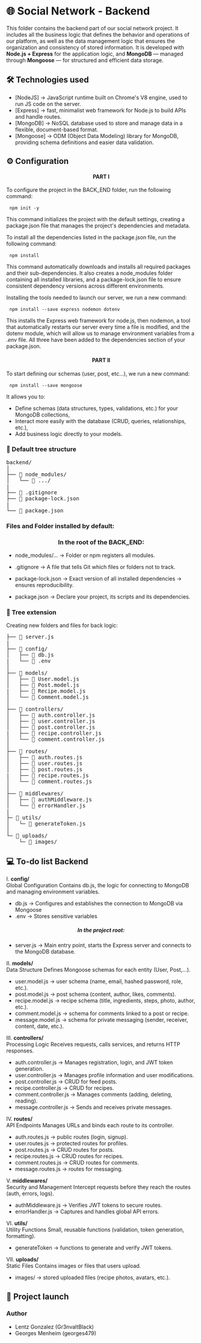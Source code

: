 # 🌐 Social Network - Backend

This folder contains the backend part of our social network project.
It includes all the business logic that defines the behavior and operations of our platform, as well as the data management logic that ensures the organization and consistency of stored information.
It is developed with **Node.js + Express** for the application logic, and **MongoDB** — managed through **Mongoose** — for structured and efficient data storage.


## 🛠️ Technologies used
- [NodeJS] → JavaScript runtime built on Chrome's V8 engine, used to run JS code on the server.
- [Express] → fast, minimalist web framework for Node.js to build APIs and handle routes.
- [MongoDB] → NoSQL database used to store and manage data in a flexible, document-based format.
- [Mongoose] → ODM (Object Data Modeling) library for MongoDB, providing schema definitions and easier data validation.


## ⚙️ Configuration

<h4 align="center">PART I</h4>

To configure the project in the BACK_END folder, run the following command:
    <pre>
    ```npm init -y```
    </pre>
This command initializes the project with the default settings, creating a package.json file that manages the project's dependencies and metadata.</br>

To install all the dependencies listed in the package.json file, run the following command:
    <pre>
    ``` npm install ```
    </pre>
This command automatically downloads and installs all required packages and their sub-dependencies.
It also creates a node_modules folder containing all installed libraries, and a package-lock.json file to ensure consistent dependency versions across different environments.</br>

Installing the tools needed to launch our server, we run a new command:
    <pre>
    ```npm install --save express nodemon dotenv ```
    </pre>
This installs the Express web framework for node.js, then nodemon, a tool that automatically restarts our server every time a file is modified, and the dotenv module, which will allow us to manage environment variables from a *.env* file. All three have been added to the dependencies section of your package.json.

<h4 align="center">PART II</h4>

To start defining our schemas (user, post, etc...), we run a new command:
    <pre>
    ```npm install --save mongoose ```
    </pre>
It allows you to:
- Define schemas (data structures, types, validations, etc.) for your MongoDB collections,
- Interact more easily with the database (CRUD, queries, relationships, etc.),
- Add business logic directly to your models.

### 🌳 Default tree structure
<pre>
backend/
│
├── 📁 node_modules/
│   └── 📁 .../
|
├── 📄 .gitignore
├── 📄 package-lock.json
|
└── 📄 package.json
</pre>


### Files and Folder installed by default:
<h3 align= "center">In the root of the <strong>BACK_END</strong>:</h3>

- node_modules/... → Folder or npm registers all modules.

- .gitignore → A file that tells Git which files or folders not to track.

- package-lock.json → Exact version of all installed dependencies → ensures reproducibility.

- package.json → Declare your project, its scripts and its dependencies.


### 🌿 Tree extension

Creating new folders and files for back logic:
<pre>
├── 📄 server.js
|
├── 📁 config/
│   ├── 📄 db.js
|   └── 📄 .env
│
├── 📁 models/
│   ├── 📄 User.model.js
│   ├── 📄 Post.model.js
|   ├── 📄 Recipe.model.js
│   └── 📄 Comment.model.js
│
├── 📁 controllers/
│   ├── 📄 auth.controller.js
│   ├── 📄 user.controller.js
│   ├── 📄 post.controller.js
|   ├── 📄 recipe.controller.js
│   └── 📄 comment.controller.js
│
├── 📁 routes/
│   ├── 📄 auth.routes.js
│   ├── 📄 user.routes.js
│   ├── 📄 post.routes.js
|   ├── 📄 recipe.routes.js
│   └── 📄 comment.routes.js
│
├── 📁 middlewares/
│   ├── 📄 authMiddleware.js
│   └── 📄 errorHandler.js
|
├─ 📁 utils/
│   └─ 📄 generateToken.js
│
└─ 📁 uploads/
    └─ 📂 images/
</pre>


## 💻 To-do list Backend

I.
**config/**</br>
Global Configuration
Contains db.js, the logic for connecting to MongoDB and managing environment variables.

- db.js → Configures and establishes the connection to MongoDB via Mongoose
- .env → Stores sensitive variables
<h5 align="center">In the project root:</h5>

- server.js → Main entry point, starts the Express server and connects to the MongoDB database.

II.
**models/**</br>
Data Structure
Defines Mongoose schemas for each entity (User, Post,...).

- user.model.js → user schema (name, email, hashed password, role, etc.).
- post.model.js → post schema (content, author, likes, comments).
- recipe.model.js → recipe schema (title, ingredients, steps, photo, author, etc.).
- comment.model.js → schema for comments linked to a post or recipe.
- message.model.js → schema for private messaging (sender, receiver, content, date, etc.).

III.
**controllers/**</br>
Processing Logic
Receives requests, calls services, and returns HTTP responses.

- auth.controller.js → Manages registration, login, and JWT token generation.
- user.controller.js → Manages profile information and user modifications.
- post.controller.js → CRUD for feed posts.
- recipe.controller.js → CRUD for recipes.
- comment.controller.js → Manages comments (adding, deleting, reading).
- message.controller.js → Sends and receives private messages.

IV.
**routes/**</br>
API Endpoints
Manages URLs and binds each route to its controller.

- auth.routes.js → public routes (login, signup).
- user.routes.js → protected routes for profiles.
- post.routes.js → CRUD routes for posts.
- recipe.routes.js → CRUD routes for recipes.
- comment.routes.js → CRUD routes for comments.
- message.routes.js → routes for messaging.

V.
**middlewares/**</br>
Security and Management
Intercept requests before they reach the routes (auth, errors, logs).

- authMiddleware.js → Verifies JWT tokens to secure routes.
- errorHandler.js → Captures and handles global API errors.

VI.
**utils/**</br>
Utility Functions
Small, reusable functions (validation, token generation, formatting).

- generateToken → functions to generate and verify JWT tokens.

VII.
**uploads/**</br>
Static Files
Contains images or files that users upload.

- images/ → stored uploaded files (recipe photos, avatars, etc.).


## 🚀 Project launch

### Author
- Lentz Gonzalez (Gr3nvaltBlack)
- Georges Menheim (georges479)